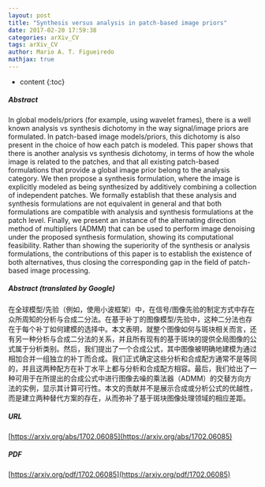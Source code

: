 ```yaml
---
layout: post
title: "Synthesis versus analysis in patch-based image priors"
date: 2017-02-20 17:59:38
categories: arXiv_CV
tags: arXiv_CV
author: Mario A. T. Figueiredo
mathjax: true
---
```


* content
{:toc}

##### Abstract
In global models/priors (for example, using wavelet frames), there is a well known analysis vs synthesis dichotomy in the way signal/image priors are formulated. In patch-based image models/priors, this dichotomy is also present in the choice of how each patch is modeled. This paper shows that there is another analysis vs synthesis dichotomy, in terms of how the whole image is related to the patches, and that all existing patch-based formulations that provide a global image prior belong to the analysis category. We then propose a synthesis formulation, where the image is explicitly modeled as being synthesized by additively combining a collection of independent patches. We formally establish that these analysis and synthesis formulations are not equivalent in general and that both formulations are compatible with analysis and synthesis formulations at the patch level. Finally, we present an instance of the alternating direction method of multipliers (ADMM) that can be used to perform image denoising under the proposed synthesis formulation, showing its computational feasibility. Rather than showing the superiority of the synthesis or analysis formulations, the contributions of this paper is to establish the existence of both alternatives, thus closing the corresponding gap in the field of patch-based image processing.

##### Abstract (translated by Google)
在全球模型/先验（例如，使用小波框架）中，在信号/图像先验的制定方式中存在众所周知的分析与合成二分法。在基于补丁的图像模型/先验中，这种二分法也存在于每个补丁如何建模的选择中。本文表明，就整个图像如何与斑块相关而言，还有另一种分析与合成二分法的关系，并且所有现有的基于斑块的提供全局图像的公式属于分析类别。然后，我们提出了一个合成公式，其中图像被明确地建模为通过相加合并一组独立的补丁而合成。我们正式确定这些分析和合成配方通常不是等同的，并且这两种配方在补丁水平上都与分析和合成配方相容。最后，我们给出了一种可用于在所提出的合成公式中进行图像去噪的乘法器（ADMM）的交替方向方法的实例，显示其计算可行性。本文的贡献并不是展示合成或分析公式的优越性，而是建立两种替代方案的存在，从而弥补了基于斑块图像处理领域的相应差距。

##### URL
[https://arxiv.org/abs/1702.06085](https://arxiv.org/abs/1702.06085)

##### PDF
[https://arxiv.org/pdf/1702.06085](https://arxiv.org/pdf/1702.06085)

